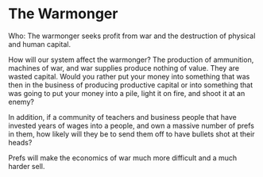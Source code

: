 # The Warmonger

Who: The warmonger seeks profit from war and the destruction of physical and human capital.

How will our system affect the warmonger?  The production of ammunition, machines of war, and war supplies produce nothing of value.  They are wasted capital.  Would you rather put your money into something that was then in the business of producing productive capital or into something that was going to put your money into a pile, light it on fire, and shoot it at an enemy?

In addition, if a community of teachers and business people that have invested years of wages into a people, and own a massive number of prefs in them, how likely will they be to send them off to have bullets shot at their heads?

Prefs will make the economics of war much more difficult and a much harder sell.
